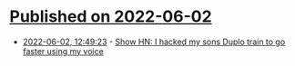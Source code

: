 # [Published on 2022-06-02](index.md)

* [2022-06-02, 12:49:23](https://news.ycombinator.com/item?id=31594144) - [Show HN: I hacked my sons Duplo train to go faster using my voice](https://benjamin-dals-hughes.gitbook.io/benjamin-blog/duplo-train-hack)
